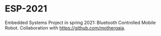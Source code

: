 # ESP-2021
Embedded Systems Project in spring 2021: Bluetooth Controlled Mobile Robot. Collaboration with https://github.com/mothergaia.
